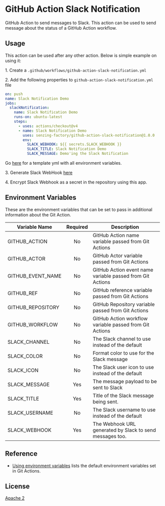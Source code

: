 # GitHub Action Slack Notification

GitHub Action to send messages to Slack. This action can be used to send message about the status of a GitHub Action workflow.

## Usage

This action can be used after any other action. Below is simple example on using it:

1\. Create a `.github/workflows/github-action-slack-notification.yml`

2\. Add the following properties to `github-action-slack-notification.yml` file

```yaml
on: push
name: Slack Notification Demo
jobs:
  slackNotification:
    name: Slack Notification Demo
    runs-on: ubuntu-latest
    steps:
      - uses: actions/checkout@v4
      - name: Slack Notification Demo
        uses: senzing-factory/github-action-slack-notification@1.0.0
        env:
          SLACK_WEBHOOK: ${{ secrets.SLACK_WEBHOOK }}
          SLACK_TITLE: Slack Notification Demo
          SLACK_MESSAGE: Demo'ing the Slack Notification
```

Go [here](deployment/github-actions/template_github_action_slack_notification.yml) for a template yml with all environment variables.

3\. Generate Slack WebHook [here](https://entelexeia.slack.com/apps/A0F7XDUAZ-incoming-webhooks?next_id=0)

4\. Encrypt Slack Webhook as a secret in the repository using this app.

## Environment Variables

These are the environment variables that can be set to pass in additional information about the Git Action.

| Variable Name     | Required | Description                                               |
| ----------------- | :------: | --------------------------------------------------------- |
| GITHUB_ACTION     |    No    | GitHub Action name variable passed from Git Actions       |
| GITHUB_ACTOR      |    No    | GitHub Actor variable passed from Git Actions             |
| GITHUB_EVENT_NAME |    No    | GitHub Action event name variable passed from Git Actions |
| GITHUB_REF        |    No    | GitHub reference variable passed from Git Actions         |
| GITHUB_REPOSITORY |    No    | GitHub Repository variable passed from Git Actions        |
| GITHUB_WORKFLOW   |    No    | GitHub Action workflow variable passed from Git Actions   |
| SLACK_CHANNEL     |    No    | The Slack channel to use instead of the default           |
| SLACK_COLOR       |    No    | Format color to use for the Slack message                 |
| SLACK_ICON        |    No    | The Slack user icon to use instead of the default         |
| SLACK_MESSAGE     |   Yes    | The message payload to be sent to Slack                   |
| SLACK_TITLE       |   Yes    | Title of the Slack message being sent.                    |
| SLACK_USERNAME    |    No    | The Slack username to use instead of the default          |
| SLACK_WEBHOOK     |   Yes    | The Webhook URL generated by Slack to send messages too.  |

## Reference

- [Using environment variables](https://help.github.com/en/actions/automating-your-workflow-with-github-actions/using-environment-variables) lists the default environment variables set in Git Actions.

## License

[Apache 2](LICENSE)
